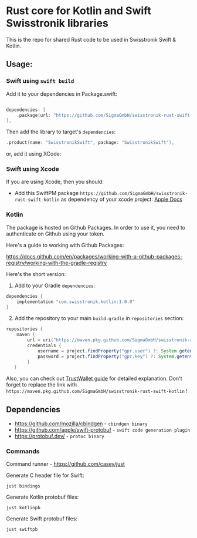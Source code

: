 # Rust core for Kotlin and Swift Swisstronik libraries

This is the repo for shared Rust code to be used in Swisstronik Swift & Kotlin.

## Usage:


### Swift using `swift build`

Add it to your dependencies in Package.swift:

```swift

dependencies: [
    .package(url: "https://github.com/SigmaGmbH/swisstronik-rust-swift-kotlin", from: "1.0.0"),
],
```

Then add the library to target's `dependencies`:

```swift
.product(name: "SwisstronikSwift", package: "SwisstronikSwift"),
```

or, add it using XCode:


### Swift using Xcode

If you are using Xcode, then you should:
* Add this SwiftPM package `https://github.com/SigmaGmbH/swisstronik-rust-swift-kotlin`  as dependency of your xcode project:
  [Apple Docs](https://developer.apple.com/documentation/swift_packages/adding_package_dependencies_to_your_app)

### Kotlin

The package is hosted on Github Packages. In order to use it, you need to authenticate on Github using your token.

Here's a guide to working with Github Packages:

https://docs.github.com/en/packages/working-with-a-github-packages-registry/working-with-the-gradle-registry

Here's the short version:

1. Add to your Gradle `dependencies`:

```groovy
dependencies {
    implementation "com.swisstronik.kotlin:1.0.0"
}
```

2. Add the repository to your main `build.gradle` in `repositories` section:

```groovy
repositories {
    maven {
        url = uri("https://maven.pkg.github.com/SigmaGmbH/swisstronik-rust-swift-kotlin")
        credentials {
            username = project.findProperty("gpr.user") ?: System.getenv("USERNAME")
            password = project.findProperty("gpr.key") ?: System.getenv("TOKEN")
        }
   }
```

Also, you can check out [TrustWallet guide](https://developer.trustwallet.com/developer/wallet-core/integration-guide/android-guide#adding-library-dependency) for detailed explanation.
Don't forget to replace the link with `https://maven.pkg.github.com/SigmaGmbH/swisstronik-rust-swift-kotlin` !

## Dependencies

* https://github.com/mozilla/cbindgen   -  `cbindgen binary`
* https://github.com/apple/swift-protobuf - `swift code generation plugin`
* https://protobuf.dev/ - `protoc binary`
  
### Commands

Command runner - https://github.com/casey/just

Generate C header file for Swift:

`just bindings`

Generate Kotlin protobuf files:

`just kotlinpb`

Generate Swift protobuf files:

`just swiftpb`
